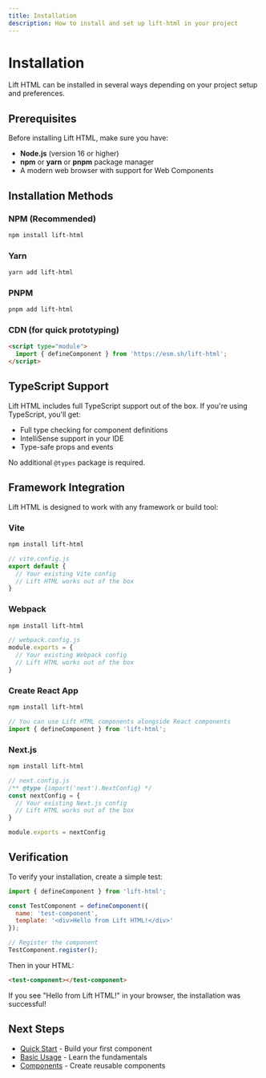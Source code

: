 ```yaml
---
title: Installation
description: How to install and set up lift-html in your project
---
```


# Installation

Lift HTML can be installed in several ways depending on your project setup and preferences.

## Prerequisites

Before installing Lift HTML, make sure you have:

- **Node.js** (version 16 or higher)
- **npm** or **yarn** or **pnpm** package manager
- A modern web browser with support for Web Components

## Installation Methods

### NPM (Recommended)

```bash
npm install lift-html
```

### Yarn

```bash
yarn add lift-html
```

### PNPM

```bash
pnpm add lift-html
```

### CDN (for quick prototyping)

```html
<script type="module">
  import { defineComponent } from 'https://esm.sh/lift-html';
</script>
```

## TypeScript Support

Lift HTML includes full TypeScript support out of the box. If you're using TypeScript, you'll get:

- Full type checking for component definitions
- IntelliSense support in your IDE
- Type-safe props and events

No additional `@types` package is required.

## Framework Integration

Lift HTML is designed to work with any framework or build tool:

### Vite

```bash
npm install lift-html
```

```javascript
// vite.config.js
export default {
  // Your existing Vite config
  // Lift HTML works out of the box
}
```

### Webpack

```bash
npm install lift-html
```

```javascript
// webpack.config.js
module.exports = {
  // Your existing Webpack config
  // Lift HTML works out of the box
}
```

### Create React App

```bash
npm install lift-html
```

```javascript
// You can use Lift HTML components alongside React components
import { defineComponent } from 'lift-html';
```

### Next.js

```bash
npm install lift-html
```

```javascript
// next.config.js
/** @type {import('next').NextConfig} */
const nextConfig = {
  // Your existing Next.js config
  // Lift HTML works out of the box
}

module.exports = nextConfig
```

## Verification

To verify your installation, create a simple test:

```javascript
import { defineComponent } from 'lift-html';

const TestComponent = defineComponent({
  name: 'test-component',
  template: '<div>Hello from Lift HTML!</div>'
});

// Register the component
TestComponent.register();
```

Then in your HTML:

```html
<test-component></test-component>
```

If you see "Hello from Lift HTML!" in your browser, the installation was successful!

## Next Steps

- [Quick Start](/getting-started/quick-start/) - Build your first component
- [Basic Usage](/guides/basic-usage/) - Learn the fundamentals
- [Components](/guides/components/) - Create reusable components